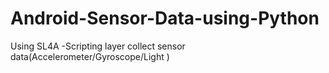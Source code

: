 # Android-Sensor-Data-using-Python
Using SL4A -Scripting layer collect sensor data(Accelerometer/Gyroscope/Light ) 
